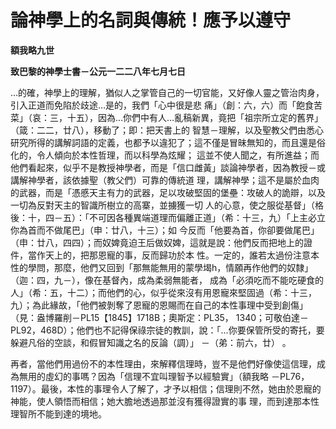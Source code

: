 # 論神學上的名詞與傳統！應予以遵守


**額我略九世**

**致巴黎的神學士書－公元一二二八年七月七日**





…的確，神學上的理解，猶似人之掌管自己的一切官能，又好像人靈之管治肉身，引入正道而免陷於歧途…是的，我們「心中很是悲
痛」（創：六，六）而「飽食苦菜」（哀：三，十五），因為…你們中有人…亂稿新異，竟把「祖宗所立定的舊界」（箴：二二，廿八），移動了；即：把天書上的
智慧－理解，以及聖教父們由悉心研究所得的講解詞語的定義，也都予以違犯了；這不僅是冒昧無知的，而且還是俗化的，令人傾向於本性哲理，而以科學為炫耀；
這並不使人聞之，有所進益；而他們看起來，似乎不是教授神學者，而是「信口雌黃」談論神學者，因為教授－或講解神學者，該依據聖（教父們）可靠的傳統道
理，講解神學；這不是屬於血肉的武器，而是「憑慼天主有力的武器，足以攻破堅固的堡壘：攻破人的詭辯，以及一切為反對天主的智識所樹立的高寨，並擄獲一切
人的心意，使之服從基督」（格後：十，四－五）：「不可因各種異端道理而偏離正道」（希：十三，九）「上主必立你為首而不做尾巴」（申：廿八，十三）；如
今反而「他要為首，你卻要做尾巴」（申：廿八，四四）；而奴婢竟迫王后做奴婢，這就是說：他們反而把地上的證件，當作天上的，把那恩寵的事，反而歸功於本
性。一定的，誰若太過份注意本性的學問，那麼，他們又回到「那無能無用的蒙學堨h，情願再作他們的奴隸」（迦：四，九－），像在基督內，成為柔弱無能者，
成為「必須吃而不能吃硬食的人」（希：五，十二）；而他們的心，似乎從來沒有用恩寵來堅固過（希：十三， 
九）；為此緣故，「他們被剝奪了恩寵的恩賜而在自己的本性事理中受到創傷」（見：盎博羅削－PL15【1845】1718B；奧斯定：PL35，
1340；可敬伯達－PL92，468D）；他們也不記得保祿宗徒的教訓，說：「…你要保管所受的寄托，要躲避凡俗的空談，和假冒知識之名的反論（調）」
－（弟：前六，廿） 。

再者，當他們用過份不的本性理由，來解釋信理時，豈不是他們好像使這信理，成為無用的虛幻的事嗎？因為「信理不宜叫理智予以經驗實」（額我略
－PL76，1197）。最後，本性的事理令人了解了，才予以相信；信理則不然，她由於恩寵的神能，使人領悟而相信；她大膽地透過那並沒有獲得證實的事
理，而到達那本性理智所不能到達的境地。

